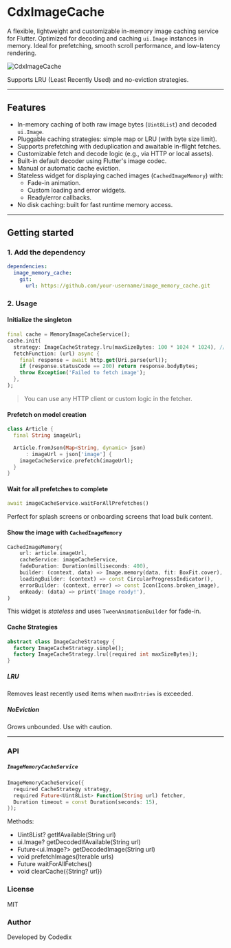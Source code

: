 # CdxImageCache

A flexible, lightweight and customizable in-memory image caching service for Flutter. Optimized for decoding and caching `ui.Image` instances in memory. Ideal for prefetching, smooth scroll performance, and low-latency rendering.

![CdxImageCache](https://ibb.co/GfYvTwQY)

Supports LRU (Least Recently Used) and no-eviction strategies.

---

## Features

- In-memory caching of both raw image bytes (`Uint8List`) and decoded `ui.Image`.
- Pluggable caching strategies: simple map or LRU (with byte size limit).
- Supports prefetching with deduplication and awaitable in-flight fetches.
- Customizable fetch and decode logic (e.g., via HTTP or local assets).
- Built-in default decoder using Flutter's image codec.
- Manual or automatic cache eviction.
- Stateless widget for displaying cached images (`CachedImageMemory`) with:
    - Fade-in animation.
    - Custom loading and error widgets.
    - Ready/error callbacks.
- No disk caching: built for fast runtime memory access.

---

## Getting started

### 1. Add the dependency

```yaml
dependencies:
  image_memory_cache:
    git:
      url: https://github.com/your-username/image_memory_cache.git
```

### 2. Usage

#### Initialize the singleton

```dart
final cache = MemoryImageCacheService();
cache.init(
  strategy: ImageCacheStrategy.lru(maxSizeBytes: 100 * 1024 * 1024), // 100MB
  fetchFunction: (url) async {
    final response = await http.get(Uri.parse(url));
    if (response.statusCode == 200) return response.bodyBytes;
    throw Exception('Failed to fetch image');
  },
);
```
> You can use any HTTP client or custom logic in the fetcher.

#### Prefetch on model creation
```dart
class Article {
  final String imageUrl;

  Article.fromJson(Map<String, dynamic> json)
      : imageUrl = json['image'] {
    imageCacheService.prefetch(imageUrl);
  }
}
```

#### Wait for all prefetches to complete
```dart
await imageCacheService.waitForAllPrefetches()
```
Perfect for splash screens or onboarding screens that load bulk content.


#### Show the image with `CachedImageMemory`
```dart
CachedImageMemory(
    url: article.imageUrl,
    cacheService: imageCacheService,
    fadeDuration: Duration(milliseconds: 400),
    builder: (context, data) => Image.memory(data, fit: BoxFit.cover),
    loadingBuilder: (context) => const CircularProgressIndicator(),
    errorBuilder: (context, error) => const Icon(Icons.broken_image),
    onReady: (data) => print('Image ready!'),
)
```
This widget is *stateless* and uses `TweenAnimationBuilder` for fade-in.



#### Cache Strategies
```dart
abstract class ImageCacheStrategy {
  factory ImageCacheStrategy.simple();
  factory ImageCacheStrategy.lru({required int maxSizeBytes});
}
```

##### LRU
Removes least recently used items when `maxEntries` is exceeded.

##### NoEviction
Grows unbounded. Use with caution.

---

### API
##### `ImageMemoryCacheService`
```dart
ImageMemoryCacheService({
  required CacheStrategy strategy,
  required Future<Uint8List> Function(String url) fetcher,
  Duration timeout = const Duration(seconds: 15),
});
```
Methods:
* Uint8List? getIfAvailable(String url)
* ui.Image? getDecodedIfAvailable(String url)
* Future<ui.Image?> getDecodedImage(String url)
* void prefetchImages(Iterable<String> urls)
* Future<void> waitForAllFetches()
* void clearCache({String? url})

### License
MIT

### Author
Developed by Codedix

